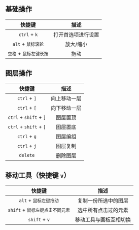#

## 基础操作

|         快捷键          |        描述        |
| :---------------------: | :----------------: |
|      `ctrl` + `k`       | 打开首选项进行设置 |
|   `alt` + `鼠标滚轮`    |     放大/缩小      |
| `空格` + `鼠标左键长按` |        拖动        |

## 图层操作

|         快捷键         |     描述     |
| :--------------------: | :----------: |
|      `ctrl` + `]`      | 向上移动一层 |
|      `ctrl` + `[`      | 向下移动一层 |
| `ctrl` + `shift` + `]` |   图层置顶   |
| `ctrl` + `shift` + `[` |   图层置底   |
|      `ctrl` + `g`      |   图层编组   |
|      `ctrl` + `j`      |   图层复制   |
|        `delete`        |   删除图层   |

## 移动工具（快捷键 `v`）

|              快捷键              |          描述          |
| :------------------------------: | :--------------------: |
|      `alt` + `鼠标左键拖动`      |  复制一份所选中的图层  |
| `shift` + `鼠标左键点击不同元素` |  选中所有点击过的元素  |
|          `shift` + `v`           | 移动工具与画板互相切换 |
